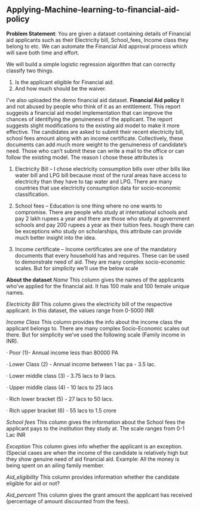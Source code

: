 ## Applying-Machine-learning-to-financial-aid-policy
**Problem Statement**: You are given a dataset containing details of Financial aid applicants such as their Electricity bill, School_fees, Income class they belong to etc. We can automate the Financial Aid approval process which will save both time and effort. 

We will build a simple logistic regression algorithm that can correctly classify two things.

1.   Is the applicant eligible for Financial aid.
2.   And how much should be the waiver.

I've also uploaded the demo financial aid dataset. 
**Financial Aid policy**
It and not abused by people who think of it as an entitlement. This report suggests a financial aid model implementation that can improve the chances of identifying the genuineness of the applicant. The report suggests slight modifications to the existing aid model to make it more effective. The candidates are asked to submit their recent electricity bill, school fees amount along with an income certificate. Collectively, these documents can add much more weight to the genuineness of candidate’s need. Those who can’t submit these can write a mail to the office or can follow the existing model. The reason I chose these attributes is

1. Electricity Bill – I chose electricity consumption bills over other bills like water bill and LPG bill because most of the rural areas have access to electricity than they have to tap water and LPG. There are many countries that use electricity consumption data for socio-economic classification.

2. School fees – Education is one thing where no one wants to compromise. There are people who study at international schools and pay 2 lakh rupees a year and there are those who study at government schools and pay 200 rupees a year as their tuition fees.
hough there can be exceptions who study on scholarships, this attribute can provide much better insight into the idea.

3. Income certificate – Income certificates are one of the mandatory documents that every household has and requires. These can be used to demonstrate need of aid. They are many complex socio-economic scales. But for simplicity we’ll use the below scale

**About the dataset**
*Name*
This column gives the names of the applicants who’ve applied for the financial aid. It has 100 male and 100 female unique names.

*Electricity Bill*
This column gives the electricity bill of the respective applicant. In this dataset, the values range from 0-5000 INR

*Income Class*
This column provides the info about the income class the applicant belongs to. There are many complex Socio-Economic scales out there. But for simplicity we’ve used the following scale (Family income in INR).

· Poor (1)- Annual income less than 80000 PA

· Lower Class (2) - Annual income between 1 lac pa - 3.5 lac.

· Lower middle class (3) - 3.75 lacs to 9 lacs.

· Upper middle class (4) - 10 lacs to 25 lacs

· Rich lower bracket (5) - 27 lacs to 50 lacs.

· Rich upper bracket (6) - 55 lacs to 1.5 crore

*School fees*
This column gives the information about the School fees the applicant pays to the institution they study at. The scale ranges from 0-1 Lac INR

*Exception*
This column gives info whether the applicant is an exception. (Special cases are when the income of the candidate is relatively high but they show genuine need of aid financial aid. Example: All the money is being spent on an ailing family member.

*Aid_eligibility*
This column provides information whether the candidate eligible for aid or not?

*Aid_percent*
This column gives the grant amount the applicant has received (percentage of amount discounted from the fees).
